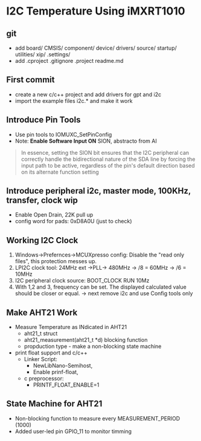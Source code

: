 # I2C Temperature Using iMXRT1010

## git 
- add board/ CMSIS/ component/ device/ drivers/ source/ startup/ utilities/ xip/ .settings/
- add .cproject  .gitignore .project readme.md 

## First commit
- create a new c/c++ project and add drivers for gpt and i2c
- import the example files i2c.* and make it work

## Introduce Pin Tools
- Use pin tools to IOMUXC_SetPinConfig
- Note: **Enable Software Input ON** SION, abstracto from AI 
> In essence, setting the SION bit ensures that the I2C peripheral can correctly 
handle the bidirectional nature of the SDA line by forcing the input path to be active, 
regardless of the pin's default direction based on its alternate function setting

## Introduce peripheral i2c, master mode, 100KHz, transfer, clock wip
- Enable Open Drain, 22K pull up
- config word for pads: 0xD8A0U (just to check)

## Working I2C Clock
1. Windows->Prefernces->MCUXpresso config: Disable the "read only files", this protection messes up.
2. LPI2C clock tool: 24MHz ext ->PLL-> 480MHz -> /8 = 60MHz -> /6 = 10MHz
3. I2C peripheral clock source: BOOT_CLOCK RUN 10Mz
4. With 1,2 and 3, frequency can be set. The displayed calculated value should be closer or equal.
-> next remove i2c and use Config tools only

## Make AHT21 Work
- Measure Temperature as INdicated in AHT21 
	- aht21_t struct
	- aht21_measurement(aht21_t *d) blocking function
	- propduction type - make a non-blocking state machine 
- print float support and c/c++
	- Linker Script: 
		- NewLibNano-Semihost,
		- Enable prinf-float,
	- c preprocessor:
		- PRINTF_FLOAT_ENABLE=1

## State Machine for AHT21
- Non-blocking function to measure every MEASUREMENT_PERIOD (1000)
- Added user-led pin GPIO_11 to monitor timming
    